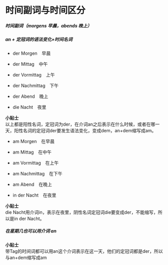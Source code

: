 # 时间副词与时间区分

##### 时间副词（morgens 早晨，abends 晚上）

##### an + 定冠词的语法变化+时间名词

* der Morgen　早晨

* der Mittag　中午

* der Vormittag　上午

* der Nachmittag　下午

* der Abend　晚上

* die Nacht　夜里

**小贴士**  
以上都是阳性名词，定冠词为der，在介词an之后表示在什么时候，或者在哪一天，阳性名词的定冠词der要发生语法变化，变成dem，an+dem缩写成am。

* am Morgen　在早晨

* am Mittag　在中午

* am Vormittag　在上午

* am Nachmittag　在下午

* am Abend　在晚上

* in der Nacht　在夜里

**小贴士**  
die Nacht用介词in，表示在夜里，阴性名词定冠词die要变成der，不能缩写，所以是in der Nacht。

##### 在星期几也可以用介词 an

**小贴士**  
带Tag的时间词都可以用an这个介词表示在这一天，他们的定冠词都是der，所以与an+dem缩写成am